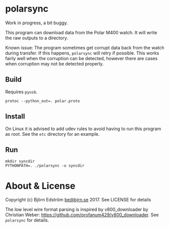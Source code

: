 # polarsync

Work in progress, a bit buggy.

This program can download data from the Polar M400 watch. It will write the raw outputs to a directory.

Known issue: The program sometimes get corrupt data back from the watch during transfer. If this happens, `polarsync` will retry if possible. This works fairly well when the corruption can be detected, however there are cases when corruption may not be detected properly.

## Build

Requires `pyusb`.

    protoc --python_out=. polar.proto

## Install

On Linux it is advised to add udev rules to avoid having to run this program as root. See the `etc` directory for an example.

## Run

    mkdir syncdir
    PYTHONPATH=. ./polarsync -o syncdir

# About & License

Copyright (c) Björn Edström <be@bjrn.se> 2017. See LICENSE for details

The low level wire format parsing is inspired by v800_downloader by Christian Weber: https://github.com/profanum429/v800_downloader. See `polarsync` for details.
